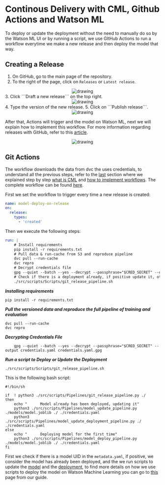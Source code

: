 # Continous Delivery with CML, Github Actions and Watson ML

To deploy or update the deployment without the need to manually do so by the Watson ML UI or by running a script, we use GItHub Actions to run a workflow everytime we make a new release and then deploy the model that way. 

## Creating a Release

1. On GitHub, go to the main page of the repository.
2. To the right of the page, click on ```Releases``` or ```Latest release```.
 <div style="text-align:center"><img src="../../assets/cml_release/Capture1.PNG" alt="drawing" /></div>
3. Click ```Draft a new release``` on the top right.
 <div style="text-align:center"><img src="../../assets/cml_release/Capture2.PNG" alt="drawing" /></div>
4. Type the version of the new release.
5. Click on ```Publish release```.
 <div style="text-align:center"><img src="../../assets/cml_release/Capture3.PNG" alt="drawing" /></div>

After that, Actions will trigger and the model on Watson ML, next we will explain how to implement this workflow. For more information regarding releases with GitHub, refer to this [article](https://docs.github.com/en/github/administering-a-repository/managing-releases-in-a-repository).

 <div style="text-align:center"><img src="../../assets/cml_release/Capture4.PNG" alt="drawing" /></div>

## Git Actions
The workflow downloads the data from dvc the uses credentials, to understand all the previous steps, refer to the [last](https://mlopsstudygroup.github.io/mlops-guide/CICD/cml_testing/#adding-train-and-evaluate-workflow) section where we explained step by step [what is CML](https://mlopsstudygroup.github.io/mlops-guide/CICD/cml_testing/#what-is-cml) and [how to implement workflows](https://mlopsstudygroup.github.io/mlops-guide/CICD/cml_testing/#testing-with-github-actions). The complete workflow can be found [here](https://github.com/MLOPsStudyGroup/dvc-gitactions/blob/master/.github/workflows/deploy_on_release.yaml).

First we set the workflow to trigger every time a new release is created:
```yaml 
name: model-deploy-on-release
on:
  release:
    types: 
      - 'created'
```
Then we execute the following steps:
```yaml
run: |
    # Install requirements
    pip install -r requirements.txt
    # Pull data & run-cache from S3 and reproduce pipeline
    dvc pull --run-cache
    dvc repro
    # Decrypt credentials file
    gpg --quiet --batch --yes --decrypt --passphrase="$CRED_SECRET" --output credentials.yaml credentials.yaml.gpg
    # Check if there is a deployment already, if positive update it, otherwise deploys it for the first time
    ./src/scripts/Scripts/git_release_pipeline.sh 

```

***Installing requirements***
```
pip install -r requirements.txt
```

***Pull the versioned data and reproduce the full pipeline of training and evaluation***
```
dvc pull --run-cache
dvc repro
```

***Decrypting Credentials File***
```
    gpg --quiet --batch --yes --decrypt --passphrase="$CRED_SECRET" --output credentials.yaml credentials.yaml.gpg
```

***Run a script to Deploy or Update the Deployment***
```
./src/scripts/Scripts/git_release_pipeline.sh 
```
This is the following bash script:

    #!/bin/sh

    if  ! python3 ./src/scripts/Pipelines/git_release_pipeline.py ./
    then 
        echo "      Model already has been deployed, updating it"
        python3 ./src/scripts/Pipelines/model_update_pipeline.py ./models/model.joblib ./ ./credentials.yaml
        python3 ./src/scripts/Pipelines/model_update_deployment_pipeline.py ./ ./credentials.yaml
    else    
        echo "      Deploying model for the first time" 
        python3 ./src/scripts/Pipelines/model_deploy_pipeline.py ./models/model.joblib ./ ./credentials.yaml
    fi

First we check if there is a model UID in the ```metadata.yaml```, if positive, we consider the model has already been deployed, and the we run scripts to update the [model](https://github.com/MLOPsStudyGroup/dvc-gitactions/blob/master/src/scripts/Pipelines/model_update_pipeline.py) and the [deployment](https://github.com/MLOPsStudyGroup/dvc-gitactions/blob/master/src/scripts/Pipelines/model_update_deployment_pipeline.py), to find more details on how we use scripts to deploy the model on Watson Machine Learning you can go to [this](https://mlopsstudygroup.github.io/mlops-guide/Deployment/) page from our guide.

